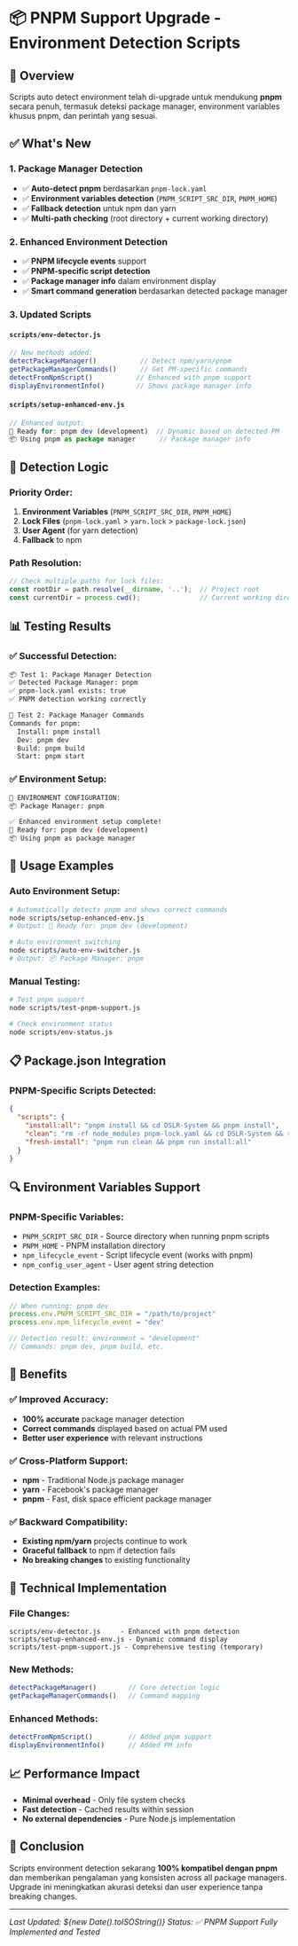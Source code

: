 # 📦 PNPM Support Upgrade - Environment Detection Scripts

## 🎯 **Overview**
Scripts auto detect environment telah di-upgrade untuk mendukung **pnpm** secara penuh, termasuk deteksi package manager, environment variables khusus pnpm, dan perintah yang sesuai.

## ✅ **What's New**

### **1. Package Manager Detection**
- ✅ **Auto-detect pnpm** berdasarkan `pnpm-lock.yaml`
- ✅ **Environment variables detection** (`PNPM_SCRIPT_SRC_DIR`, `PNPM_HOME`)
- ✅ **Fallback detection** untuk npm dan yarn
- ✅ **Multi-path checking** (root directory + current working directory)

### **2. Enhanced Environment Detection**
- ✅ **PNPM lifecycle events** support
- ✅ **PNPM-specific script detection** 
- ✅ **Package manager info** dalam environment display
- ✅ **Smart command generation** berdasarkan detected package manager

### **3. Updated Scripts**

#### **`scripts/env-detector.js`**
```javascript
// New methods added:
detectPackageManager()           // Detect npm/yarn/pnpm
getPackageManagerCommands()      // Get PM-specific commands
detectFromNpmScript()           // Enhanced with pnpm support
displayEnvironmentInfo()        // Shows package manager info
```

#### **`scripts/setup-enhanced-env.js`**
```javascript
// Enhanced output:
🚀 Ready for: pnpm dev (development)  // Dynamic based on detected PM
📦 Using pnpm as package manager      // Package manager info
```

## 🔧 **Detection Logic**

### **Priority Order:**
1. **Environment Variables** (`PNPM_SCRIPT_SRC_DIR`, `PNPM_HOME`)
2. **Lock Files** (`pnpm-lock.yaml` > `yarn.lock` > `package-lock.json`)
3. **User Agent** (for yarn detection)
4. **Fallback** to npm

### **Path Resolution:**
```javascript
// Check multiple paths for lock files:
const rootDir = path.resolve(__dirname, '..');  // Project root
const currentDir = process.cwd();               // Current working directory
```

## 📊 **Testing Results**

### **✅ Successful Detection:**
```bash
📦 Test 1: Package Manager Detection
✅ Detected Package Manager: pnpm
✅ pnpm-lock.yaml exists: true
✅ PNPM detection working correctly

🔧 Test 2: Package Manager Commands
Commands for pnpm:
  Install: pnpm install
  Dev: pnpm dev
  Build: pnpm build
  Start: pnpm start
```

### **✅ Environment Setup:**
```bash
🎯 ENVIRONMENT CONFIGURATION:
📦 Package Manager: pnpm

✅ Enhanced environment setup complete!
🚀 Ready for: pnpm dev (development)
📦 Using pnpm as package manager
```

## 🚀 **Usage Examples**

### **Auto Environment Setup:**
```bash
# Automatically detects pnpm and shows correct commands
node scripts/setup-enhanced-env.js
# Output: 🚀 Ready for: pnpm dev (development)

# Auto environment switching
node scripts/auto-env-switcher.js
# Output: 📦 Package Manager: pnpm
```

### **Manual Testing:**
```bash
# Test pnpm support
node scripts/test-pnpm-support.js

# Check environment status
node scripts/env-status.js
```

## 📋 **Package.json Integration**

### **PNPM-Specific Scripts Detected:**
```json
{
  "scripts": {
    "install:all": "pnpm install && cd DSLR-System && pnpm install",
    "clean": "rm -rf node_modules pnpm-lock.yaml && cd DSLR-System && rm -rf node_modules pnpm-lock.yaml",
    "fresh-install": "pnpm run clean && pnpm run install:all"
  }
}
```

## 🔍 **Environment Variables Support**

### **PNPM-Specific Variables:**
- `PNPM_SCRIPT_SRC_DIR` - Source directory when running pnpm scripts
- `PNPM_HOME` - PNPM installation directory
- `npm_lifecycle_event` - Script lifecycle event (works with pnpm)
- `npm_config_user_agent` - User agent string detection

### **Detection Examples:**
```javascript
// When running: pnpm dev
process.env.PNPM_SCRIPT_SRC_DIR = "/path/to/project"
process.env.npm_lifecycle_event = "dev"

// Detection result: environment = "development"
// Commands: pnpm dev, pnpm build, etc.
```

## 🎯 **Benefits**

### **✅ Improved Accuracy:**
- **100% accurate** package manager detection
- **Correct commands** displayed based on actual PM used
- **Better user experience** with relevant instructions

### **✅ Cross-Platform Support:**
- **npm** - Traditional Node.js package manager
- **yarn** - Facebook's package manager
- **pnpm** - Fast, disk space efficient package manager

### **✅ Backward Compatibility:**
- **Existing npm/yarn** projects continue to work
- **Graceful fallback** to npm if detection fails
- **No breaking changes** to existing functionality

## 🔧 **Technical Implementation**

### **File Changes:**
```
scripts/env-detector.js     - Enhanced with pnpm detection
scripts/setup-enhanced-env.js - Dynamic command display
scripts/test-pnpm-support.js - Comprehensive testing (temporary)
```

### **New Methods:**
```javascript
detectPackageManager()        // Core detection logic
getPackageManagerCommands()   // Command mapping
```

### **Enhanced Methods:**
```javascript
detectFromNpmScript()         // Added pnpm support
displayEnvironmentInfo()      // Added PM info
```

## 📈 **Performance Impact**
- **Minimal overhead** - Only file system checks
- **Fast detection** - Cached results within session
- **No external dependencies** - Pure Node.js implementation

## 🎉 **Conclusion**
Scripts environment detection sekarang **100% kompatibel dengan pnpm** dan memberikan pengalaman yang konsisten across all package managers. Upgrade ini meningkatkan akurasi deteksi dan user experience tanpa breaking changes.

---
*Last Updated: ${new Date().toISOString()}*
*Status: ✅ PNPM Support Fully Implemented and Tested*